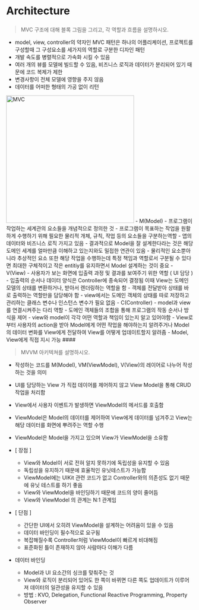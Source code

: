 # Architecture
###
> MVC 구조에 대해 블록 그림을 그리고, 각 역할과 흐름을 설명하시오.
- model, view, controller의 약자인 MVC 패턴은 하나의 어플리케이션, 프로젝트를 구성할때 그 구성요소를 세가지의 역할로 구분한 디자인 패턴
- 개발 속도를 병렬적으로 가속화 시킬 수 있음
- 여러 개의 뷰를 모델에 빌드할 수 있음, 비즈니스 로직과 데이터가 분리되어 있기 때문에 코드 복제가 제한
- 변경사항이 전체 모델에 영향을 주지 않음
- 데이터를 어떠한 형태의 가공 없이 리턴
<img width="344" alt="MVC" src="https://user-images.githubusercontent.com/59905688/205497788-d8c79282-0356-4f76-8998-32794b179645.png">
- M(Model)
    - 프로그램이 작업하는 세계관의 요소들을 개념적으로 정의한 것
    - 프로그램이 목표하는 작업을 원활하게 수행하기 위해 필요한 물리적 개체, 규칙, 작업 등의 요소들을 구분하는역할
    - 앱의 데이터와 비즈니스 로직 가지고 있음
    - 결과적으로 Model을 잘 설계한다라는 것은 해당 도메인 세계를 얼마만큼 이해하고 있는지와도 밀접한 연관이 있음
    - 물리적인 요소뿐아니라 추상적인 요소 또한 해당 작업을 수행하는데 특정 책임과 역할로서 구분될 수 있다면 최대한 구체적이고 작은 entitiy를 유지하면서 Model 설계하는 것이 중요
- V(View)
    - 사용자가 보는 화면에 입출력 과정 및 결과를 보여주기 위한 역할 ( UI 담당 )
    - 입출력의 순서나 데이터 양식은 Controller에 종속되어 결정됨 이때 View는 도메인 모델의 상태를 변환하거나, 받아서 렌더링하는 역할을 함
    - 객체를 전달받아 상태를 바로 출력하는 역할만을 담당해야 함
    - view에서는 도메인 객체의 상태를 따로 저장하고 관리하는 클래스 변수나 인스턴스 변수가 필요 없음
- C(Controller)
    - model과 view를 연결시켜주는 다리 역할
    - 도메인 객체들의 조합을 통해 프로그램의 작동 순서나 방식을 제어
    - view와 model이 각각 어떤 역할과 책임이 있는지 알고 있어야함
    - View로부터 사용자의 action을 받아 Model에게 어떤 작업을 해야하는지 알려주거나 Model의 데이터 변화를 View에게 전달하여 View를 어떻게 업데이트할지 알려줌
    - Model, View에게 직접 지시 가능
####

> MVVM 아키텍쳐를 설명하시오.
- 작성하는 코드를 M(Model), VM(ViewModel), V(View)의 레이어로 나누어 작성하는 것을 의미
- UI를 담당하는 View 가 직접 데이어를 제어하지 않고 View Model을 통해 CRUD 작업을 처리함
- View에서 사용자 이벤트가 발생하면 ViewModel의 메서드를 호출함
- ViewModel은 Model의 데이터를 제어하여 View에게 데이터를 넘겨주고 View는 해당 데이터를 화면에 뿌려주는 역할 수행
- ViewModel은 Model을 가지고 있으며 View가 ViewModel을 소유함

- [ 장점 ]
    * View와 Model이 서로 전혀 알지 못하기에 독립성을 유지할 수 있음
    * 독립성을 유지하기 때문에 효율적인 유닛테스트가 가능함
    * ViewModel에는 UIKit 관련 코드가 없고 Controller와의 의존성도 없기 때문에 유닛 테스트를 하기 좋음
    * View와 ViewModel을 바인딩하기 때문에 코드의 양이 줄어듬
    * View와 ViewModel 의 관계는 N:1 관계임

- [ 단점 ]
    * 간단한 UI에서 오히려 ViewModel을 설계하는 어려움이 있을 수 있음
    * 데이터 바인딩이 필수적으로 요구됨
    * 복잡해질수록 Controller처럼 ViewModel이 빠르게 비대해짐
    * 표준화된 틀이 존재하지 않아 사람마다 이해가 다름

- 데이터 바인딩 
    * Model과 UI 요소간의 싱크를 맞춰주는 것
    * View와 로직이 분리되어 있어도 한 쪽이 바뀌면 다른 쪽도 업데이트가 이루어져 데이터의 일관성을 유지할 수 있음
    * 방법 : KVO, Delegation, Functional Reactive Programming, Property Observer
